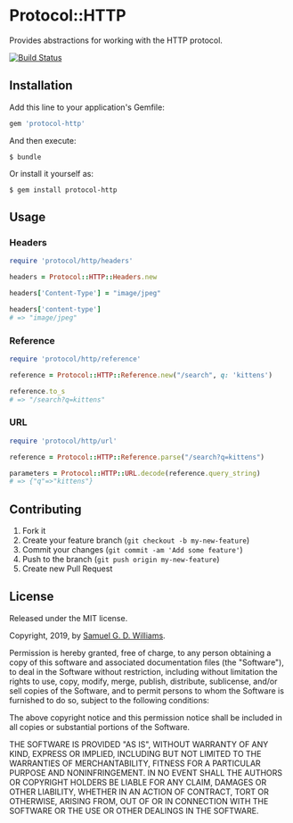 # Protocol::HTTP

Provides abstractions for working with the HTTP protocol.

[![Build Status](https://travis-ci.com/socketry/protocol-http.svg?branch=master)](http://travis-ci.com/socketry/protocol-http)

## Installation

Add this line to your application's Gemfile:

```ruby
gem 'protocol-http'
```

And then execute:

	$ bundle

Or install it yourself as:

	$ gem install protocol-http

## Usage

### Headers

```ruby
require 'protocol/http/headers'

headers = Protocol::HTTP::Headers.new

headers['Content-Type'] = "image/jpeg"

headers['content-type']
# => "image/jpeg"
```

### Reference

```ruby
require 'protocol/http/reference'

reference = Protocol::HTTP::Reference.new("/search", q: 'kittens')

reference.to_s
# => "/search?q=kittens"
```

### URL

```ruby
require 'protocol/http/url'

reference = Protocol::HTTP::Reference.parse("/search?q=kittens")

parameters = Protocol::HTTP::URL.decode(reference.query_string)
# => {"q"=>"kittens"}
```

## Contributing

1. Fork it
2. Create your feature branch (`git checkout -b my-new-feature`)
3. Commit your changes (`git commit -am 'Add some feature'`)
4. Push to the branch (`git push origin my-new-feature`)
5. Create new Pull Request

## License

Released under the MIT license.

Copyright, 2019, by [Samuel G. D. Williams](http://www.codeotaku.com/samuel-williams).  

Permission is hereby granted, free of charge, to any person obtaining a copy
of this software and associated documentation files (the "Software"), to deal
in the Software without restriction, including without limitation the rights
to use, copy, modify, merge, publish, distribute, sublicense, and/or sell
copies of the Software, and to permit persons to whom the Software is
furnished to do so, subject to the following conditions:

The above copyright notice and this permission notice shall be included in
all copies or substantial portions of the Software.

THE SOFTWARE IS PROVIDED "AS IS", WITHOUT WARRANTY OF ANY KIND, EXPRESS OR
IMPLIED, INCLUDING BUT NOT LIMITED TO THE WARRANTIES OF MERCHANTABILITY,
FITNESS FOR A PARTICULAR PURPOSE AND NONINFRINGEMENT. IN NO EVENT SHALL THE
AUTHORS OR COPYRIGHT HOLDERS BE LIABLE FOR ANY CLAIM, DAMAGES OR OTHER
LIABILITY, WHETHER IN AN ACTION OF CONTRACT, TORT OR OTHERWISE, ARISING FROM,
OUT OF OR IN CONNECTION WITH THE SOFTWARE OR THE USE OR OTHER DEALINGS IN
THE SOFTWARE.
